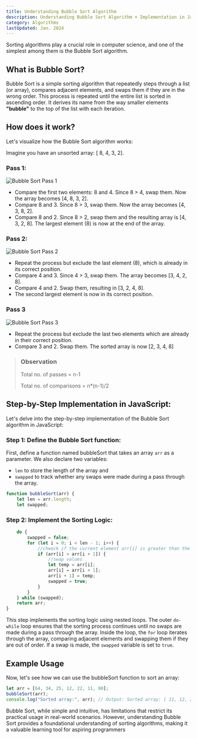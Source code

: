```yaml
---
title: Understanding Bubble Sort Algorithm
description: Understanding Bubble Sort Algorithm + Implementation in JavaScript
category: Algorithms
lastUpdated: Jan. 2024
---
```


Sorting algorithms play a crucial role in computer science, and one of the simplest among them is the Bubble Sort algorithm.

## What is Bubble Sort?

Bubble Sort is a simple sorting algorithm that repeatedly steps through a list (or array), compares adjacent elements, and swaps them if they are in the wrong order. This process is repeated until the entire list is sorted in ascending order. It derives its name from the way smaller elements **"bubble"** to the top of the list with each iteration.

## How does it work?

Let's visualize how the Bubble Sort algorithm works:

Imagine you have an unsorted array: [ 8, 4, 3, 2].

### Pass 1:

![Bubble Sort Pass 1](/images/bubble-sort/1.png)

- Compare the first two elements: 8 and 4. Since 8 > 4, swap them. Now the array becomes [4, 8, 3, 2].
- Compare 8 and 3. Since 8 > 3, swap them. Now the array becomes [4, 3, 8, 2].
- Compare 8 and 2. Since 8 > 2, swap them and the resulting array is [4, 3, 2, 8]. The largest element (8) is now at the end of the array.

### Pass 2:

![Bubble Sort Pass 2](/images/bubble-sort/2.png)

- Repeat the process but exclude the last element (8), which is already in its correct position.
- Compare 4 and 3. Since 4 > 3, swap them. The array becomes [3, 4, 2, 8].
- Compare 4 and 2. Swap them, resulting in [3, 2, 4, 8].
- The second largest element is now in its correct position.

### Pass 3

![Bubble Sort Pass 3](/images/bubble-sort/3.png)

- Repeat the process but exclude the last two elements which are already in their correct position.
- Compare 3 and 2. Swap them. The sorted array is now [2, 3, 4, 8]

> ### Observation
>
> Total no. of passes = n-1
>
> Total no. of comparisons = n\*(n-1)/2

## Step-by-Step Implementation in JavaScript:

Let's delve into the step-by-step implementation of the Bubble Sort algorithm in JavaScript:

### Step 1: Define the Bubble Sort function:

First, define a function named bubbleSort that takes an array `arr` as a parameter. We also declare two variables:

- `len` to store the length of the array and
- `swapped` to track whether any swaps were made during a pass through the array.

```javascript
function bubbleSort(arr) {
    let len = arr.length;
    let swapped;

```

### Step 2: Implement the Sorting Logic:

```javascript
    do {
        swapped = false;
        for (let i = 0; i < len - 1; i++) {
            //cheeck if the current element arr[i] is greater than the next element arr[i + 1]
            if (arr[i] > arr[i + 1]) {
                //swap values
                let temp = arr[i];
                arr[i] = arr[i + 1];
                arr[i + 1] = temp;
                swapped = true;
            }
        }
    } while (swapped);
    return arr;
}

```

This step implements the sorting logic using nested loops. The outer `do-while` loop ensures that the sorting process continues until no swaps are made during a pass through the array.
Inside the loop, the `for` loop iterates through the array, comparing adjacent elements and swapping them if they are out of order. If a swap is made, the `swapped` variable is set to `true`.

## Example Usage

Now, let's see how we can use the bubbleSort function to sort an array:

```javascript
let arr = [64, 34, 25, 12, 22, 11, 90];
bubbleSort(arr);
console.log("Sorted array:", arr); // Output: Sorted array: [ 11, 12, 22, 25, 34, 64, 90 ]
```

Bubble Sort, while simple and intuitive, has limitations that restrict its practical usage in real-world scenarios. However, understanding Bubble Sort provides a foundational understanding of sorting algorithms, making it a valuable learning tool for aspiring programmers
